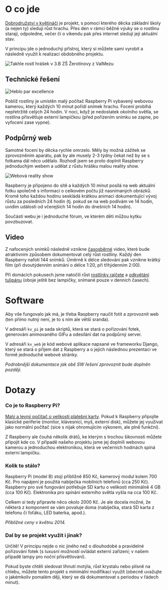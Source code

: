 # O co jde

[Dobrodružství v květináči](http://kvetinac.tkalci.cz/) je projekt, s pomocí
kterého děcka základní školy (a nejen ty) sledují růst hrachu. Přes den v rámci
běžné výuky se o rostlinu starají, odpoledne, večer či o víkendu pak přes
internet sledují její aktuální stav.

V principu jde o jednoduchý přístroj, který si můžete sami vyrobit a následně
využít k realizaci obdobného projektu.

![Takhle rostl hrášek v 3.B ZŠ Žerotínovy z ValMezu](https://raw.github.com/msgre/kvetinac/master/docs/img/timelapse.gif)


## Technické řešení

![Heblo par excellence](https://raw.github.com/msgre/kvetinac/master/docs/img/heblo.jpg)

Poblíž rostliny je umístěn malý počítač Raspberry Pi vybavený webovou kamerou,
který každých 10 minut pořídí snímek hrachu. Focení probíhá nepřetržitě celých
24 hodin. V noci, když je nedostatek okolního světla, se rostlina přisvětluje
externí lampičkou (před pořízením snímku se zapne, po vyfocení zase vypne).

## Podpůrný web

Samotné focení by děcka rychle omrzelo. Měly by možná zážitek se zprovozněním
aparátu, pak by ale musely 2-3 týdny čekat než by se s fotkama dál něco
udělalo. Rozhodl jsem se proto doplnit Raspberry jednoduchým webem a udělat z
růstu hrášku malou reality show.

![Webová reality show](https://raw.github.com/msgre/kvetinac/master/docs/img/web.png)

Raspberry je připojeno do sítě a každých 10 minut posílá na web aktuální fotku
společně s informaci o celkovém počtu již nasnímaných obrázků. Kromě toho
každou hodinu seskládá krátkou animaci dokumentující vývoj růstu za posledních
24 hodin (tj. pokud se na web podívám ve 14 hodin, uvidím události od
včerejších 14 hodin do dnešních 14 hodin).

Součástí webu je i jednoduché fórum, ve kterém děti můžou kytku povzbuzovat.

## Video

Z nafocených snímků následně vznikne
[časosběrné](http://cs.wikipedia.org/wiki/%C4%8Casosb%C4%9Br) video, které bude
atraktivním způsobem dokumentovat celý růst rostliny. Každý den Raspberry
nafotí 144 snímků. Úměrně k délce sledování pak vznikne krátký film (při
dvoutýdenním snímání o délce 1:20, při třítýdenním 2:00).

Při domácích pokusech jsme natočili růst [rostlinky
rajčete](http://youtu.be/Uoc0VKTS82I) a [odkvétání
tulipánu](http://youtu.be/WhbXkk_aydg) (oboje ještě bez lampičky, snímané pouze
v denních časech).


# Software

Aby vše fungovalo jak má, je třeba Raspberry naučit fotit a zprovoznit web
(ten přímo nutný není, je to s ním ale větší sranda).

V adresáři `kv_pi` je sada skriptů, která se stará o pořizování fotek,
generováni animovaného GIFu a odesílání dat na podpůrný server.

V adresáři `kv_web` je kód webové aplikace napsané ve frameworku Django,
který se stará o příjem dat z Raspberry a o jejich následnou prezentaci
ve formě jednoduché webové stránky.

*Podrobnější dokumentace jak obě SW řešení zprovoznit bude doplněn později.*


# Dotazy

### Co je to Raspberry Pi?

[Malý a levný počítač o velikosti platební
karty](http://cs.wikipedia.org/wiki/Raspberry_Pi). Pokud k Raspberry připojíte
klasické periferie (monitor, klávesnici, myš, externí disk), můžete jej
využívat jako normální počítač (sice s nijak ohromujícím výkonem, ale plně
funkční).

Z Raspberry ale čouhá několik drátů, ke kterým s trochou šikovnosti můžete
připojit kde co. V případě našeho projektu jsme jej doplnili webovou kamerou
a jednoduchou elektronikou, která ve večerních hodinách spíná externí lampičku.

### Kolik to stálo?

Raspberry Pi (model B) stojí přibližně 850 Kč, kamerový modul kolem 700 Kč.
Pro napájení je použitá nabíječka mobilních telefonů (cca 250 Kč). Raspberry
pro své fungování potřebuje SD kartu o velikosti minimálně 4 GB (cca 100 Kč).
Elektronika pro spínání externího světla vyšla na cca 100 Kč.

Celkem si tedy připravte něco okolo 2000 Kč. Je ale docela možné, že některá z
komponent se vám povaluje doma (nabíječka, stará SD karta z telefonu či
foťáku, LED baterka, apod.).

*Přibližné ceny v květnu 2014.*

### Dal by se projekt využít i jinak?

Určitě! V principu nejde o nic jiného než o dlouhodobé a pravidelné pořizování
fotek (s luxusní možností ovládat externí zařízení; v našem případě lampy pro
noční přisvětlování).

Pokud byste chtěli sledovat líhnutí motýla, růst krystalu nebo plísně na chlebu,
můžete tento projekt s minimální modifikací využít (obecně uvažujte o
jakémkoliv pomalém ději, který se dá dokumentovat s periodou v řádech minut).
